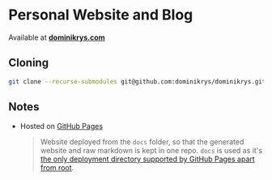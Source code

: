 # Personal Website and Blog

Available at **[dominikrys.com](https://dominikrys.com/)**

## Cloning

```bash
git clone --recurse-submodules git@github.com:dominikrys/dominikrys.github.io.git
```

## Notes

- Hosted on [GitHub Pages](https://pages.github.com/)

  > Website deployed from the `docs` folder, so that the generated website and raw markdown is kept in one repo. `docs` is used as it's [the only deployment directory supported by GitHub Pages apart from root](https://docs.github.com/en/github/working-with-github-pages/configuring-a-publishing-source-for-your-github-pages-site).
